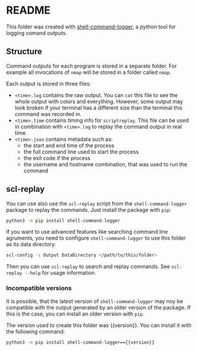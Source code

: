 # README

This folder was created with [shell-command-logger](https://github.com/six-two/shell-command-logger), a python tool for logging comand outputs.

## Structure

Command outputs for each program is stored in a separate folder.
For example all invocations of `nmap` will be stored in a folder called `nmap`.

Each output is stored in three files:

- `<time>.log` contains the raw output.
  You can `cat` this file to see the whole output with colors and everything.
  However, some output may look broken if your terminal has a different size than the terminal this command was recorded in.
- `<time>.time` contains timing info for `scriptreplay`.
  This file can be used in combination with `<time>.log` to replay the command output in real time.
- `<time>.json` contains metadata such as:
    - the start and end time of the process
    - the full command line used to start the process
    - the exit code if the process
    - the username and hostname combination, that was used to run the command

## scl-replay

You can use also use the `scl-replay` script from the `shell-command-logger` package to replay the commands.
Just install the package with `pip`:

```bash
python3 -m pip install shell-command-logger
```

If you want to use advanced features like searching command line agruments, you need to configure `shell-command-logger` to use this folder as its data directory:

```bash
scl-config -s Output DataDirectory </path/to/this/folder>
```

Then you can use `scl-replay` to search and replay commands.
See `scl-replay --help` for usage information.

### Incompatible versions

It is possible, that the latest version of `shell-command-logger` may noy be compatible with the output generated by an older version of the package.
If this is the case, you can install an older version with `pip`.

The version used to create this folder was {{version}}.
You can install it with the following command:

```bash
python3 -m pip install shell-command-logger=={{version}}
```
